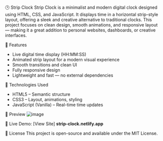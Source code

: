 🕒 Strip Clock
Strip Clock is a minimalist and modern digital clock designed using HTML, CSS, and JavaScript. It displays time in a horizontal strip-style layout, offering a sleek and creative alternative to traditional clocks. This project focuses on clean design, smooth animations, and responsive layout — making it a great addition to personal websites, dashboards, or creative interfaces.

🔧 Features
- Live digital time display (HH:MM:SS)
- Animated strip layout for a modern visual experience
- Smooth transitions and clean UI
- Fully responsive design
- Lightweight and fast — no external dependencies

📁 Technologies Used
- HTML5 – Semantic structure
- CSS3 – Layout, animations, styling
- JavaScript (Vanilla) – Real-time time updates

📸 Preview
![image](https://github.com/user-attachments/assets/cb64e3aa-2ced-472a-a85e-adb8791b518a)


🚀 Live Demo: [View Site]
**strip-clock.netlify.app**

📄 License
This project is open-source and available under the MIT License.
